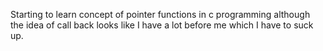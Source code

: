 Starting to learn concept of pointer functions in c programming although the idea of call back looks like I have a lot before me which I have to suck up.
